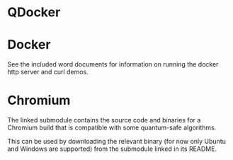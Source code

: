 # QDocker

# Docker

See the included word documents for information on running the docker http server and curl demos.

# Chromium

The linked submodule contains the source code and binaries for a Chromium build that is compatible with some quantum-safe algorithms.

This can be used by downloading the relevant binary (for now only Ubuntu and Windows are supported) from the submodule linked in its README.
